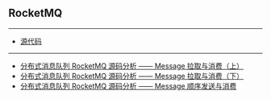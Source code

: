## RocketMQ
----


* [源代码](https://github.com/apache/incubator-rocketmq)

---


* [分布式消息队列 RocketMQ 源码分析 —— Message 拉取与消费（上）](https://mp.weixin.qq.com/s/HUNuqsjj88vcNA_BzORBcg)
* [分布式消息队列 RocketMQ 源码分析 —— Message 拉取与消费（下）](https://mp.weixin.qq.com/s/J4awuLHrBvSOphsUIAMV4A)
* [分布式消息队列 RocketMQ 源码分析 —— Message 顺序发送与消费](https://mp.weixin.qq.com/s/hf0ywoRa6A0NKYGEGQL2BQ)